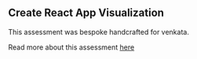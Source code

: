 ## Create React App Visualization

This assessment was bespoke handcrafted for venkata.

Read more about this assessment [here](https://react.eogresources.com)
